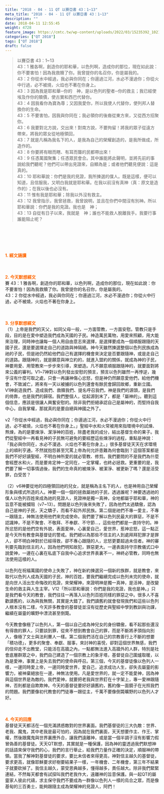 ```yaml
---
title: "2018 - 04 - 11 QT 以賽亞書 43：1~13"
meta_title: "2018 - 04 - 11 QT 以賽亞書 43：1~13"
description: ""
date: 2018-04-11 12:55:45
weight: 4728
feature_image: https://cmtc.tw/wp-content/uploads/2022/03/15235392_10211799862337740_180693556567566654_o-1.webp
categories: ["QT 2018"]
tags: ["QT 2018"]
draft: false
---
```


<blockquote>以賽亞書 43：1~13<br />
43：1 雅各啊，創造你的耶和華，以色列啊，造成你的那位，現在如此說：你不要害怕！因為我救贖了你。我曾提你的名召你，你是屬我的。<br />
43：2 你從水中經過，我必與你同在；你逿過江河，水必不漫過你；你從火中行過，必不被燒，火焰也不著在你身上。<br />
43：3 因為我是耶和華─你的　神，是以色列的聖者─你的救主；我已經使埃及作你的贖價，使古實和西巴代替你。<br />
43：4 因我看你為寶為尊；又因我愛你，所以我使人代替你，使列邦人替換你的生命。<br />
43：5 不要害怕，因我與你同在；我必領你的後裔從東方來，又從西方招聚你。<br />
43：6 我要對北方說，交出來！對南方說，不要拘留！將我的眾子從遠方帶來，將我的眾女從地極領回，<br />
43：7 就是凡稱為我名下的人，是我為自己的榮耀創造的，是我所做成，所造作的。<br />
43：8 你要將有眼而瞎、有耳而聾的民都帶出來！<br />
43：9 任憑萬國聚集；任憑眾民會合。其中誰能將此聲明，並將先前的事說給我們聽呢？他們可以帶出見證來，自顯為是；或者他們聽見便說：這是真的。<br />
43：10 耶和華說：你們是我的見證，我所揀選的僕人。既是這樣，便可以知道，且信服我，又明白我就是耶和華。在我以前沒有真神（真：原文是造作的）；在我以後也必沒有。<br />
43：11 惟有我是耶和華；除我以外沒有救主。<br />
43：12 我曾指示，我曾拯救，我曾說明，並且在你們中間沒有別神。所以耶和華說：你們是我的見證。我也是　神；<br />
43：13 自從有日子以來，我就是　神；誰也不能救人脫離我手。我要行事誰能阻止呢？</blockquote><br />
&nbsp;<br />
<br />
&nbsp;<br />
<br />
<span style="color: #ff6600;"><strong>1. </strong><strong>經文誦讀</strong></span><br />
<br />
<span style="color: #ff6600;"><strong> </strong></span><br />
<br />
<span style="color: #ff6600;"><strong>2. 今天默想</strong><strong>經文<br />
</strong></span>賽 43：1 雅各啊，創造你的耶和華，以色列啊，造成你的那位，現在如此說：你不要害怕！因為我救贖了你。我曾提你的名召你，你是屬我的。<br />
43：2 你從水中經過，我必與你同在；你逿過江河，水必不漫過你；你從火中行過，必不被燒，火焰也不著在你身上。<br />
<br />
&nbsp;<br />
<br />
<span style="color: #ff6600;"><strong>3. 分享默想經文<br />
</strong></span>（1）上帝是我們的天父，如同父母一般，一方面管教，一方面安慰。管教只是手段，目的是在愛中塑造我們成為天國的子民。神造萬民萬物，用愛來照顧，用大能來治理，同時神也讓每一個人用自由意志來選擇，是選擇要成為一個順服跟隨的天國子民，還是要選擇走自己的道路與神隔絕。神今天雖然揀選整個以色列民族成為祂的子民，但是祂仍然給他們自己有選擇的機會來決定是否要跟隨神，或是走自己的道路。跟隨神的，就是願意與神立約的，就進入盟約的關係，就成為神的子民，神要用愛、用管教來一步步來引導，來塑造。凡不願意順服跟隨神的，就要面對將來公義的審判。V1~7神對以色列發出安慰的預言，預言以色列雖然一再悖逆，幾乎沒有什麼可取之處，只會一再讓神傷心忿怒，但是神仍然願意愛他們，給他們機會，不致滅亡，將來有一天以被擄的以色列還會有餘民會歸回故鄉，重新立國。V1神創造我們、造成我們、救贖我們、提名呼召我們，神是我們的源頭，是我們的倚靠，也是我們的歸宿。我們整個人，從起源到末了，都是「屬神的」。聽到這個信息，應該是很讓人興奮安慰的。除非我們拒絕承認自己是屬神的，而堅持自我中心，自我掌權，那就真的是要自絕與神國之外了。<br />
<br />
v2「你從水中經過，我必與你同在；你逿過江河，水必不漫過你；你從火中行過，必不被燒，火焰也不著在你身上。」聖經中水和火常被用來指環境中的試煉、熬煉，為的是要煉淨、潔淨神的百姓，除盡老我的成分，結出基督生命的果子。我們從聖經中一再看見神的子民無可避免的要經歷這些煉淨的過程，重點是神說：「我必與你同在，水必不漫過、火焰也不著在你身上。」很多基督徒天天在求環境上的順利亨通，不然就抱怨甚至咒罵上帝為何允許患難為何會臨到？這個答案都是我們不好好讀聖經，不明白神所愛的就必管教、修剪。我們要問的不是我們為什麼會經歷水和火，而是要肯定神一定同在，一定掌權，也終必拯救。更重要的是，我們要了解一切事情過後，我們的生命真的被煉淨、被潔淨、被更新了嗎？還是活受罪，白受苦？<br />
<br />
（2）v6神要從地的四極領回祂的兒女，就是稱為主名下的人，也是神用自己榮耀形象與樣式所造的人。神要一個一個的拯救屬祂的子民，透過誰呢？神要透過祂的僕人以色列百姓來成為祂的見證人，見證神是獨一真神，全地都屬乎耶和華，神的旨意不能被攔阻（v7~13）。問題是以色列後來失敗了，因為他們太過驕傲，認為自己是神的子民，天之驕子，而看不起外邦民族。第二個是祂們不專一愛主，不專一跟隨主，神無法使用他們來完成使命。我們要了解以色列民最大的罪惡，不是不認識神，不是不聚會、不敬拜、不奉獻、不守節…，這些他們都是一直持守的。神所忿怒的是他們空有外貌，表面愛神，心裏愛自己，愛世界，惹神忿怒，這一點正是今天所有教會與基督徒的警戒。我們總以為那些不信主的人到處拜拜犯罪才是罪人，卻不明白神對於已經得救，卻不專心跟隨的人，忿怒更要超過未信者。神的審判要先臨到信主的人，因為他們明知故犯，罪惡更大。一邊表面持守宗教儀式口中說愛神，一邊在心裏在私底下自我中心追求世界表裏不一，神終必管教，同時也無法使用這樣的人。<br />
<br />
以色列在祝福萬國的使命上失敗了，神在新約揀選另一個新的族群，就是教會，來取代以色列人成為天國的子民，神的百姓，要我們繼續完成以色列未完的使命，就是向世人活出生命悔改的見證，來榮耀神，來證明神是獨一真神，是活神，是改變生命的救主與人生主宰。V12「所以耶和華說：你們是我的見證，我也是神。」只是我們看今天的教會，我們往往一再落入以色列百姓同樣的罪惡之中。很多人不喜歡讀舊約，以為與我無關，其實是大錯了。我們讀舊約就會發現我們和這些以色列人根本沒有二樣，今天許多教會的基督徒並沒有從歷史與聖經中學到教訓與功課，繼續在屬靈的曠野中漂流甚至倒斃。<br />
<br />
今天教會像極了以色列人，第一個以自己成為神兒女的身份驕傲，看不起那些還沒有得救的罪人，只要談到罪，從來不想到教會自己的罪，而是不斷將矛頭指向別人，像極了文士與法利賽人一樣。第二個我們活在自己的宗教善行上不斷的想要「積功德」，更多的聚會、奉獻、服事，來討神的喜悅，卻對這個世界無感，我們的信仰走不出教堂，只能活在高牆之內，一點都無法進入高牆外的人群，特別是社會底層群眾之中，我們自己建造了一個宗教上的象牙塔，基督徒自己圍爐取暖，以為是愛神，事實上是失去我們的使命與呼召。第三個，今天的基督徒像以色列人一樣，一邊同時愛上帝，一邊同時愛世界，愛自己，追求成功人生，卻失去屬靈的影響力，被神棄絕放在一邊，神無法使用。凡是愛世界的，就一定不能愛神，因為神與這個世界是為敵的。我們愛神，就要把老我與世界釘在十字架上，專一愛神跟隨神，否則都是自欺欺神。今天的基督徒要好好讀舊約，舊約像一面鏡子在光照我們的問題。我們要像初代教會的門徒專一跟從主，千萬不要像倒斃曠野的以色列人才好。<br />
<br />
&nbsp;<br />
<br />
<span style="color: #ff6600;"><strong>4. 今天的回應<br />
</strong></span>基督徒天天都活在一個充滿誘惑敵對的世界裏面。我們基督徒的三大仇敵：世界、老我、魔鬼，其中老我是最可怕的，因為就在我們裏面，天天想要作主、作王、掌權，然後跟魔鬼與世界裏應外合，讓我們遠離神，或是當一個半調子沒有影響力假冒偽善的基督徒。天天QT默想，其實就是一種保護，因為神的靈透過我們默想神的話語來保守我們的心，我們的言行舉止，給我們力量作正確的決定，順服神的帶領。當我了解神對基督徒的要求，要比未信者來得更高，神對信主越久的基督徒，要求更高，就像耶穌要求好樹要結果子一樣，一年機會、二年機會，第三年不結果子就要砍掉了。我信主越久，蒙受恩典越多，懂得越多，責任越大。除非我們緊緊連結，不然每天都會有試探叫我們老我作大，遠離神的旨意保護。與一起QT的屬靈家人彼此代禱，求主保守我們不要成為一群像以色列人一樣的烏合之眾，而是像基甸的三百勇士，能夠跟隨主成為榮耀神的見證人，阿們！
        